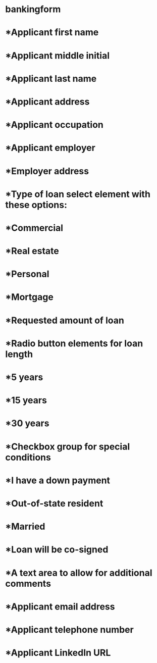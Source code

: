 # bankingform
# *Applicant first name
# *Applicant middle initial
# *Applicant last name
# *Applicant address
# *Applicant occupation
# *Applicant employer
# *Employer address
# *Type of loan select element with these options:
#  *Commercial
#  *Real estate
#  *Personal
#  *Mortgage
# *Requested amount of loan
# *Radio button elements for loan length
#  *5 years
#  *15 years
#  *30 years
# *Checkbox group for special conditions
#  *I have a down payment
#  *Out-of-state resident
#  *Married
#  *Loan will be co-signed
# *A text area to allow for additional comments
# *Applicant email address
# *Applicant telephone number
# *Applicant LinkedIn URL